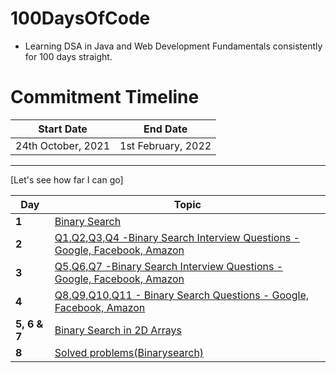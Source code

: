 # 100DaysOfCode
- Learning DSA in Java and Web Development Fundamentals consistently for 100 days straight.



# Commitment Timeline 


| Start Date  | End Date    |
| ----------- | ----------- |
| 24th October, 2021 | 1st February, 2022 |

---
[Let's see how far I can go]

Day | Topic
--- | ---
**1** |  [Binary Search](/Days/Day1.md)
**2** |  [Q1,Q2,Q3,Q4 -Binary Search Interview Questions - Google, Facebook, Amazon](/Days/Day2.md)
**3** |  [Q5,Q6,Q7 -Binary Search Interview Questions - Google, Facebook, Amazon](/Days/Day3.md)
**4** |  [Q8,Q9,Q10,Q11 - Binary Search Questions - Google, Facebook, Amazon](/Days/Day4.md)
**5, 6 & 7** | [Binary Search in 2D Arrays](/Days/Day5-6-7.md)
**8** | [Solved problems(Binarysearch)](/Days/Day8.md)